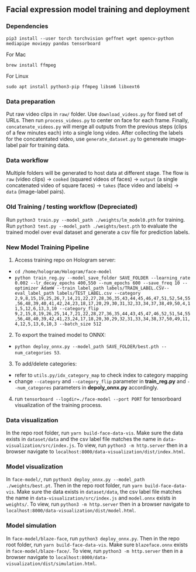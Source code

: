 ## Facial expression model training and deployment

### Dependencies
```
pip3 install --user torch torchvision geffnet wget opencv-python mediapipe moviepy pandas tensorboard
```

For Mac
```
brew install ffmpeg
```

For Linux
```
sudo apt install python3-pip ffmpeg libsm6 libxext6
```

### Data preparation
Put raw video clips in `raw/` folder. Use `download_videos.py` for fixed set of URLs. Then run `process_videos.py` to center on face for each frame. Finally, `concatenate_videos.py` will merge all outputs from the previous steps (clips of a few minutes each) into a single long video. After collecting the labels for the concatentated video, use `generate_dataset.py` to genereate image-label pair for training data.

### Data workflow
Multiple folders will be generated to host data at different stage. The flow is `raw` (video clips) -> `cooked` (squared videos of faces) -> `output` (a single concatenated video of square faces) -> `takes` (face video and labels) -> `data` (image-label pairs).

### Old Training / testing workflow (Depreciated)
Run `python3 train.py --model_path ./weights/lm_model0.pth` for training. Run `python3 test.py --model_path ./weights/best.pth` to evaluate the trained model over eval dataset and generate a csv file for prediction labels.

### New Model Training Pipeline
1. Access training repo on Hologram server:
- `cd /home/hologram/Hologram/face-model`
- `python train_reg.py --model_save_folder SAVE_FOLDER --learning_rate 0.002 --lr_decay_epochs 400,550 --num_epochs 600 --save_freq 10 --optimizer AdamW --train_label_path labels/TRAIN_LABEL.CSV--eval_label_path labels/TEST_LABEL.csv --category 2,9,8,15,19,25,26,7,14,21,22,27,28,36,35,43,44,45,46,47,51,52,54,55,56,48,39,40,41,42,24,23,18,17,20,29,30,31,32,33,34,37,38,49,50,4,11,5,12,6,13,3,10 --category_flip 9,2,15,8,19,26,25,14,7,21,22,28,27,36,35,44,43,45,47,46,52,51,54,55,56,48,40,39,42,41,23,24,17,18,20,30,29,32,31,33,34,38,37,50,49,11,4,12,5,13,6,10,3 --batch_size 512`
2. To export the trained model to ONNX: 
- `python deploy_onnx.py --model_path SAVE_FOLDER/best.pth --num_categories 53`.
3. To add/delete categories:
- refer to `utils.py/idx_category_map` to check index to category mapping
- change `--category` and `--category_flip` parameter in __train_reg.py__ and `--num_categores` parameters in __depoly_onnx.py__ accordingly.  
4. run `tensorboard --logdir=./face-model --port PORT` for tensorboard visualization of the training process.


### Data visualization
In the repo root folder, run `yarn build-face-data-vis`. Make sure the data exists in `dataset/data` and the csv label file matches the name in `data-visualization/src/index.js`. To view, run `python3 -m http.server` then in a browser navigate to `localhost:8000/data-visualization/dist/index.html`.

### Model visualization
In `face-model/`, run `python3 deploy_onnx.py --model_path ./weights/best.pt`. Then in the repo root folder, run `yarn build-face-data-vis`. Make sure the data exists in `dataset/data`, the csv label file matches the name in `data-visualization/src/index.js` and `model.onnx` exists in `weights/`. To view, run `python3 -m http.server` then in a browser navigate to `localhost:8000/data-visualization/dist/model.html`.

### Model simulation
In `face-model/blaze-face`, run `python3 deploy_onnx.py`. Then in the repo root folder, run `yarn build-face-data-vis`. Make sure `blazeface.onnx` exists in `face-model/blaze-face/`. To view, run `python3 -m http.server` then in a browser navigate to `localhost:8000/data-visualization/dist/simulation.html`.

